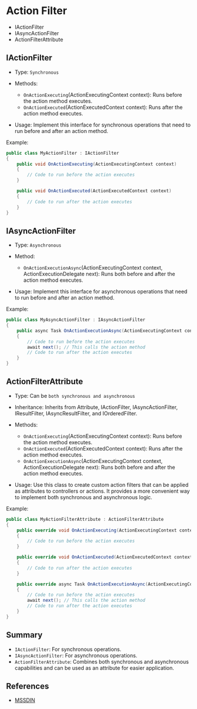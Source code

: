 # Action Filter

- IActionFilter
- IAsyncActionFilter
- ActionFilterAttribute

## IActionFilter

- Type: `Synchronous`
- Methods:
    + `OnActionExecuting`(ActionExecutingContext context): Runs before the action method executes.
    + `OnActionExecuted`(ActionExecutedContext context): Runs after the action method executes.

- Usage: Implement this interface for synchronous operations that need to run before and after an action method.

Example:

```c#
public class MyActionFilter : IActionFilter
{
    public void OnActionExecuting(ActionExecutingContext context)
    {
        // Code to run before the action executes
    }

    public void OnActionExecuted(ActionExecutedContext context)
    {
        // Code to run after the action executes
    }
}
```

## IAsyncActionFilter

- Type: `Asynchronous`
- Method:
    + `OnActionExecutionAsync`(ActionExecutingContext context, ActionExecutionDelegate next): Runs both before and after the action method executes.

- Usage: Implement this interface for asynchronous operations that need to run before and after an action method.

Example:

```C#
public class MyAsyncActionFilter : IAsyncActionFilter
{
    public async Task OnActionExecutionAsync(ActionExecutingContext context, ActionExecutionDelegate next)
    {
        // Code to run before the action executes
        await next(); // This calls the action method
        // Code to run after the action executes
    }
}
```

## ActionFilterAttribute

- Type: Can be `both synchronous and asynchronous`
- Inheritance: Inherits from Attribute, IActionFilter, IAsyncActionFilter, IResultFilter, IAsyncResultFilter, and IOrderedFilter.
- Methods:
    + `OnActionExecuting`(ActionExecutingContext context): Runs before the action method executes.
    + `OnActionExecuted`(ActionExecutedContext context): Runs after the action method executes.
    + `OnActionExecutionAsync`(ActionExecutingContext context, ActionExecutionDelegate next): Runs both before and after the action method executes.

- Usage: Use this class to create custom action filters that can be applied as attributes to controllers or actions. It provides a more convenient way to implement both synchronous and asynchronous logic.

Example:

```C#
public class MyActionFilterAttribute : ActionFilterAttribute
{
    public override void OnActionExecuting(ActionExecutingContext context)
    {
        // Code to run before the action executes
    }

    public override void OnActionExecuted(ActionExecutedContext context)
    {
        // Code to run after the action executes
    }

    public override async Task OnActionExecutionAsync(ActionExecutingContext context, ActionExecutionDelegate next)
    {
        // Code to run before the action executes
        await next(); // This calls the action method
        // Code to run after the action executes
    }
}
```

## Summary

- `IActionFilter`: For synchronous operations.
- `IAsyncActionFilter`: For asynchronous operations.
- `ActionFilterAttribute`: Combines both synchronous and asynchronous capabilities and can be used as an attribute for easier application.

## References

- [MSSDIN](https://learn.microsoft.com/en-us/aspnet/core/mvc/controllers/filters?view=aspnetcore-8.0#action-filters)